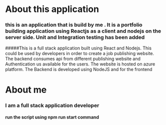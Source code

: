 # About this application
### this is an application that is build by me . It is a portfolio building application using Reactjs as a client and nodejs on the server side. Unit and Integration testing has been added 

#####This is a full stack application built using React and Nodejs. This could be used by developers in order to create a job publishing website. The backend consumes api from different publishing website and Authentication us available for the users. The website is hosted on azure platform. The Backend is developed using NodeJS and for the frontend

# About me 
### I am a full stack application developer
#### run the script using npm run start command 
